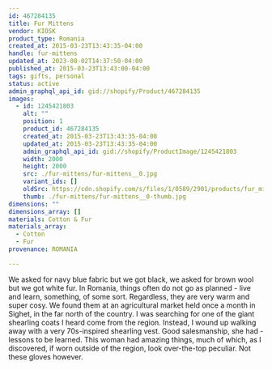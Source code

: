 ```yaml
---
id: 467284135
title: Fur Mittens
vendor: KIOSK
product_type: Romania
created_at: 2015-03-23T13:43:35-04:00
handle: fur-mittens
updated_at: 2023-08-02T14:37:50-04:00
published_at: 2015-03-23T13:43:00-04:00
tags: gifts, personal
status: active
admin_graphql_api_id: gid://shopify/Product/467284135
images:
  - id: 1245421803
    alt: ""
    position: 1
    product_id: 467284135
    created_at: 2015-03-23T13:43:35-04:00
    updated_at: 2015-03-23T13:43:35-04:00
    admin_graphql_api_id: gid://shopify/ProductImage/1245421803
    width: 2000
    height: 2000
    src: ./fur-mittens/fur-mittens__0.jpg
    variant_ids: []
    oldSrc: https://cdn.shopify.com/s/files/1/0589/2901/products/fur_mittens.jpeg?v=1427132615
    thumb: ./fur-mittens/fur-mittens__0-thumb.jpg
dimensions: ""
dimensions_array: []
materials: Cotton & Fur
materials_array:
  - Cotton
  - Fur
provenance: ROMANIA

---
```


We asked for navy blue fabric but we got black, we asked for brown wool but we got white fur. In Romania, things often do not go as planned - live and learn, something, of some sort. Regardless, they are very warm and super cosy. We found them at an agricultural market held once a month in Sighet, in the far north of the country. I was searching for one of the giant shearling coats I heard come from the region. Instead, I wound up walking away with a very 70s-inspired shearling vest. Good salesmanship, she had - lessons to be learned. This woman had amazing things, much of which, as I discovered, if worn outside of the region, look over-the-top peculiar. Not these gloves however.